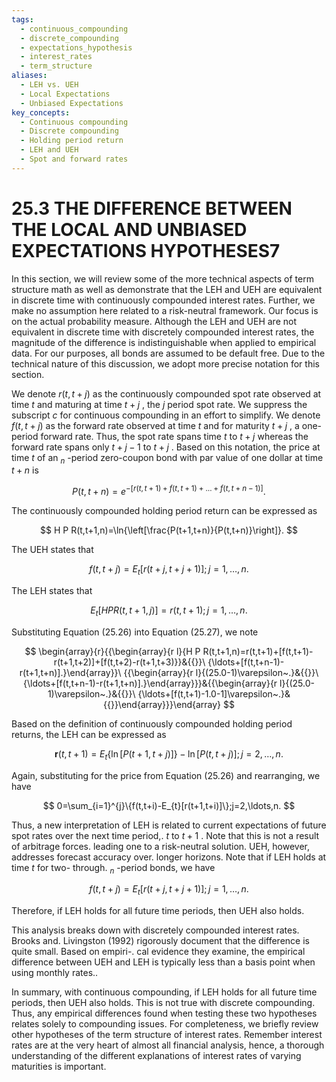 ```yaml
---
tags:
  - continuous_compounding
  - discrete_compounding
  - expectations_hypothesis
  - interest_rates
  - term_structure
aliases:
  - LEH vs. UEH
  - Local Expectations
  - Unbiased Expectations
key_concepts:
  - Continuous compounding
  - Discrete compounding
  - Holding period return
  - LEH and UEH
  - Spot and forward rates
---
```


# 25.3 THE DIFFERENCE BETWEEN THE LOCAL AND UNBIASED EXPECTATIONS HYPOTHESES7

In this section, we will review some of the more technical aspects of term structure math as well as demonstrate that the LEH and UEH are equivalent in discrete time with continuously compounded interest rates. Further, we make no assumption here related to a risk-neutral framework. Our focus is on the actual probability measure. Although the LEH and UEH are not equivalent in discrete time with discretely compounded interest rates, the magnitude of the difference is indistinguishable when applied to empirical data. For our purposes, all bonds are assumed to be default free. Due to the technical nature of this discussion, we adopt more precise notation for this section.

We denote $r(t,t+j)$ as the continuously compounded spot rate observed at time $t$ and maturing at time $t+j$ , the $j$ period spot rate. We suppress the subscript $c$ for continuous compounding in an effort to simplify. We denote $f(t,t+j)$ as the forward rate observed at time $t$ and for maturity $t+j$ , a one-period forward rate. Thus, the spot rate spans time $t$ to $t+j$ whereas the forward rate spans only $t+j-1$ to $t+j$ . Based on this notation, the price at time $t$ of an $_n$ -period zero-coupon bond with par value of one dollar at time $t+n$ is

$$
P(t,t+n)=e^{-[r(t,t+1)+f(t,t+1)+\ldots+f(t,t+n-1)]}.
$$

The continuously compounded holding period return can be expressed as

$$
H P R(t,t+1,n)=\ln{\left[\frac{P(t+1,t+n)}{P(t,t+n)}\right]}.
$$

The UEH states that

$$
f(t,t+j)=E_{t}[r(t+j,t+j+1)];j=1,\ldots,n.
$$

The LEH states that

$$
E_{t}[H P R(t,t+1,j)]=r(t,t+1);j=1,\ldots,n.
$$

Substituting Equation (25.26) into Equation (25.27), we note

$$
\begin{array}{r}{{\begin{array}{r l}{H P R(t,t+1,n)=r(t,t+1)+[f(t,t+1)-r(t+1,t+2)]+[f(t,t+2)-r(t+1,t+3)}}&{{}}\ {\ldots+[f(t,t+n-1)-r(t+1,t+n)].}\end{array}}\ {{\begin{array}{r l}{(25.0-1)\varepsilon~.}&{{}}\ {\ldots+[f(t,t+n-1)-r(t+1,t+n)].}\end{array}}}&{{\begin{array}{r l}{(25.0-1)\varepsilon~.}&{{}}\ {\ldots+[f(t,t+1)-1.0-1]\varepsilon~.}&{{}}\end{array}}}\end{array}
$$

Based on the definition of continuously compounded holding period returns, the LEH can be expressed as

$$
\boldsymbol{r}(t,t+1)=E_{t}\{\ln[P(t+1,t+j)]\}-\ln[P(t,t+j)];j=2,\ldots,n.
$$

Again, substituting for the price from Equation (25.26) and rearranging, we have

$$
0=\sum_{i=1}^{j}\{f(t,t+i)-E_{t}[r(t+1,t+i)]\};j=2,\ldots,n.
$$

Thus, a new interpretation of LEH is related to current expectations of future spot rates over the next time period,. $t$ to $t+1$ . Note that this is not a result of arbitrage forces. leading one to a risk-neutral solution. UEH, however, addresses forecast accuracy over. longer horizons. Note that if LEH holds at time $t$ for two- through. $_n$ -period bonds, we have

$$
f(t,t+j)=E_{t}[r(t+j,t+j+1)];j=1,\ldots,n.
$$

Therefore, if LEH holds for all future time periods, then UEH also holds.

This analysis breaks down with discretely compounded interest rates. Brooks and. Livingston (1992) rigorously document that the difference is quite small. Based on empiri-. cal evidence they examine, the empirical difference between UEH and LEH is typically less than a basis point when using monthly rates..

In summary, with continuous compounding, if LEH holds for all future time periods, then UEH also holds. This is not true with discrete compounding. Thus, any empirical differences found when testing these two hypotheses relates solely to compounding issues. For completeness, we briefly review other hypotheses of the term structure of interest rates. Remember interest rates are at the very heart of almost all financial analysis, hence, a thorough understanding of the different explanations of interest rates of varying maturities is important.
